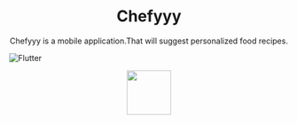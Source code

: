 ﻿<p align="center">
  <h1 align="center">Chefyyy</h1>
</p>

 <p align="center">
    Chefyyy is a mobile application.That will suggest personalized food recipes.
   
   ![Flutter](https://img.shields.io/badge/Flutter-%2302569B.svg?style=for-the-badge&logo=Flutter&logoColor=white)
  </p>










  <p align="center">
    <img src="https://graduate.edu.lk/wp-content/uploads/2020/05/IIT-Logo.png" height="80">
  </p>

